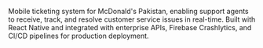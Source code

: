 
Mobile ticketing system for McDonald's Pakistan, enabling support agents to receive, track, and resolve customer service issues in real-time. Built with React Native and integrated with enterprise APIs, Firebase Crashlytics, and CI/CD pipelines for production deployment.
